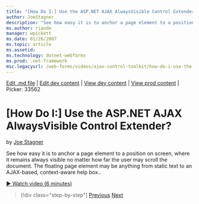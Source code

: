 ```yaml
---
title: "[How Do I:] Use the ASP.NET AJAX AlwaysVisible Control Extender? | Microsoft Docs"
author: JoeStagner
description: "See how easy it is to anchor a page element to a position on screen, where it remains always visible no matter how far the user may scroll the document. The..."
ms.author: riande
manager: wpickett
ms.date: 01/26/2007
ms.topic: article
ms.assetid: 
ms.technology: dotnet-webforms
ms.prod: .net-framework
msc.legacyurl: /web-forms/videos/ajax-control-toolkit/how-do-i-use-the-aspnet-ajax-alwaysvisible-control-extender
---
```

[Edit .md file](C:\Projects\msc\dev\Msc.Www\Web.ASP\App_Data\github\web-forms\videos\ajax-control-toolkit\how-do-i-use-the-aspnet-ajax-alwaysvisible-control-extender.md) | [Edit dev content](http://www.aspdev.net/umbraco#/content/content/edit/26539) | [View dev content](http://docs.aspdev.net/tutorials/web-forms/videos/ajax-control-toolkit/how-do-i-use-the-aspnet-ajax-alwaysvisible-control-extender.html) | [View prod content](http://www.asp.net/web-forms/videos/ajax-control-toolkit/how-do-i-use-the-aspnet-ajax-alwaysvisible-control-extender) | Picker: 33562

[How Do I:] Use the ASP.NET AJAX AlwaysVisible Control Extender?
====================
by [Joe Stagner](https://github.com/JoeStagner)

See how easy it is to anchor a page element to a position on screen, where it remains always visible no matter how far the user may scroll the document. The floating page element may be anything from static text to an AJAX-based, context-aware help box..

[&#9654; Watch video (6 minutes)](https://channel9.msdn.com/Blogs/ASP-NET-Site-Videos/how-do-i-use-the-aspnet-ajax-alwaysvisible-control-extender)

>[!div class="step-by-step"] [Previous](how-do-i-use-the-aspnet-ajax-modalpopup-extender-control.md) [Next](how-do-i-use-the-aspnet-ajax-accordion-control.md)